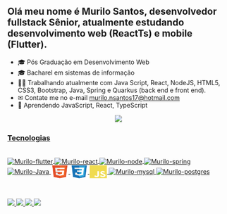 ## Olá meu nome é Murilo Santos, desenvolvedor fullstack Sênior, atualmente estudando desenvolvimento web (ReactTs) e mobile (Flutter).

- 🎓 Pós Graduação em Desenvolvimento Web
- 🎓 Bacharel em sistemas de informação
- 👨‍💻 Trabalhando atualmente com Java Script, React, NodeJS, HTML5, CSS3, Bootstrap, Java, Spring e Quarkus (back end e front end). 
- ✉ Contate me no e-mail murilo.nsantos17@hotmail.com 
- 📘 Aprendendo JavaScript, React, TypeScript 

<div align="center">
  <a href="https://github.com/MuriloNSantos17">
  <img height="180em" src="https://github-readme-stats.vercel.app/api/top-langs/?username=MuriloNSantos17&layout=compact&langs_count=7&theme=dracula"/>
</div>
  
### Tecnologias
<div style="display: inline_block"><br>  
   <img align="center" alt="Murilo-flutter" height="30" width="40" src="https://cdn.jsdelivr.net/gh/devicons/devicon/icons/flutter/flutter-plain.svg">
  <img align="center" alt="Murilo-react" height="30" width="40" src="https://cdn.jsdelivr.net/gh/devicons/devicon/icons/react/react-original.svg" />
  <img align="center" alt="Murilo-node" height="30" width="40" src="https://cdn.jsdelivr.net/gh/devicons/devicon/icons/nodejs/nodejs-plain.svg">
  <img align="center" alt="Murilo-spring" height="30" width="40" src="https://cdn.jsdelivr.net/gh/devicons/devicon/icons/spring/spring-original.svg" />
  <img align="center" alt="Murilo-Java" height="30" width="40" src="https://cdn.jsdelivr.net/gh/devicons/devicon/icons/java/java-original.svg">
  <img align="center" alt="Murilo-HTML" height="30" width="40" src="https://raw.githubusercontent.com/devicons/devicon/master/icons/html5/html5-original.svg">
  <img align="center" alt="Murilo-CSS" height="30" width="40" src="https://raw.githubusercontent.com/devicons/devicon/master/icons/css3/css3-original.svg">
  <img align="center" alt="Murilo-Js" height="30" width="40" src="https://raw.githubusercontent.com/devicons/devicon/master/icons/javascript/javascript-plain.svg"> 
  <img align="center" alt="Murilo-mysql" height="30" width="40" src="https://cdn.jsdelivr.net/gh/devicons/devicon/icons/mysql/mysql-original.svg">
  <img align="center" alt="Murilo-postgres" height="30" width="40" src="https://cdn.jsdelivr.net/gh/devicons/devicon/icons/postgresql/postgresql-original.svg">
</div>  
  
##
  
<div style="display: inline_block"> <br>
  
  
  <a href="https://www.facebook.com/murilo.nsantos17/" target="_blank">
    <img src="https://img.shields.io/badge/Facebook-1877F2?style=for-the-badge&logo=facebook&logoColor=white" target="_blank">
  </a>
  
  <a href="https://api.whatsapp.com/send?phone=5541995853913" target="_blank">
    <img src="https://img.shields.io/badge/WhatsApp-25D366?style=for-the-badge&logo=whatsapp&logoColor=white" target="_blank">
  </a>
  
  <a href="https://www.linkedin.com/in/murilo-nunes-dos-santos-3422a0140/" target="_blank">
    <img src="https://img.shields.io/badge/LinkedIn-0077B5?style=for-the-badge&logo=linkedin&logoColor=white" target="_blank">
  </a>
  
  <a href="https://www.instagram.com/murilo.nsantos/" target="_blank">
    <img src="https://img.shields.io/badge/Instagram-E4405F?style=for-the-badge&logo=instagram&logoColor=white" target="_blank">
  </a>
  
  	
   
</div>
  
  


